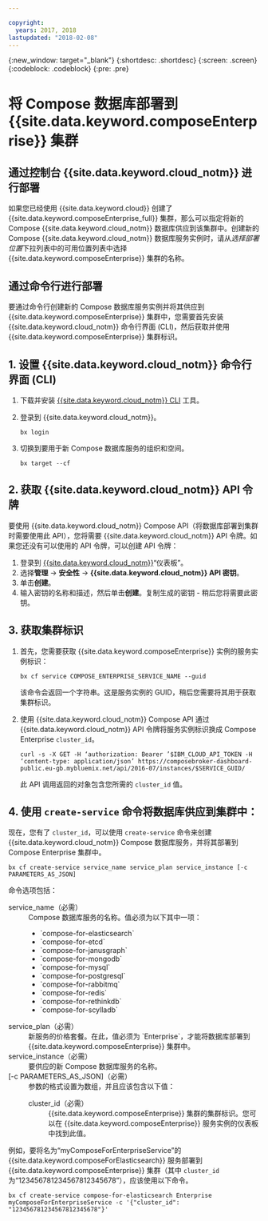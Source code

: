```yaml
---

copyright:
  years: 2017, 2018
lastupdated: "2018-02-08"
---
```


{:new_window: target="_blank"}
{:shortdesc: .shortdesc}
{:screen: .screen}
{:codeblock: .codeblock}
{:pre: .pre}

# 将 Compose 数据库部署到 {{site.data.keyword.composeEnterprise}} 集群

## 通过控制台 {{site.data.keyword.cloud_notm}} 进行部署

如果您已经使用 {{site.data.keyword.cloud}} 创建了 {{site.data.keyword.composeEnterprise_full}} 集群，那么可以指定将新的 Compose {{site.data.keyword.cloud_notm}} 数据库供应到该集群中。创建新的 Compose {{site.data.keyword.cloud_notm}} 数据库服务实例时，请从*选择部署位置*下拉列表中的可用位置列表中选择 {{site.data.keyword.composeEnterprise}} 集群的名称。

## 通过命令行进行部署

要通过命令行创建新的 Compose 数据库服务实例并将其供应到 {{site.data.keyword.composeEnterprise}} 集群中，您需要首先安装 {{site.data.keyword.cloud_notm}} 命令行界面 (CLI)，然后获取并使用 {{site.data.keyword.composeEnterprise}} 集群标识。

## 1. 设置 {{site.data.keyword.cloud_notm}} 命令行界面 (CLI) 

1. 下载并安装 [{{site.data.keyword.cloud_notm}} CLI](https://console.bluemix.net/docs/cli/reference/bluemix_cli/download_cli.html) 工具。
2. 登录到 {{site.data.keyword.cloud_notm}}。

    ```
    bx login
    ```

3. 切换到要用于新 Compose 数据库服务的组织和空间。

    ```
    bx target --cf
    ```

## 2. 获取 {{site.data.keyword.cloud_notm}} API 令牌

要使用 {{site.data.keyword.cloud_notm}} Compose API（将数据库部署到集群时需要使用此 API），您将需要 {{site.data.keyword.cloud_notm}} API 令牌。如果您还没有可以使用的 API 令牌，可以创建 API 令牌：

1. 登录到 [{{site.data.keyword.cloud_notm}}](console.{DomainName}.bluemix.net)“仪表板”。
2. 选择**管理** -> **安全性** -> **{{site.data.keyword.cloud_notm}} API 密钥**。
3. 单击**创建**。
4. 输入密钥的名称和描述，然后单击**创建**。复制生成的密钥 - 稍后您将需要此密钥。

## 3. 获取集群标识

1. 首先，您需要获取 {{site.data.keyword.composeEnterprise}} 实例的服务实例标识：

    ```
    bx cf service COMPOSE_ENTERPRISE_SERVICE_NAME --guid
    ```

    该命令会返回一个字符串。这是服务实例的 GUID，稍后您需要将其用于获取集群标识。

2. 使用 {{site.data.keyword.cloud_notm}} Compose API 通过 {{site.data.keyword.cloud_notm}} API 令牌将服务实例标识换成 Compose Enterprise `cluster_id`。

    ```
    curl -s -X GET -H ‘authorization: Bearer ’$IBM_CLOUD_API_TOKEN -H ‘content-type: application/json’ https://composebroker-dashboard-public.eu-gb.mybluemix.net/api/2016-07/instances/$SERVICE_GUID/
    ```

    此 API 调用返回的对象包含您所需的 `cluster_id` 值。

## 4. 使用 `create-service` 命令将数据库供应到集群中：

现在，您有了 `cluster_id`，可以使用 `create-service` 命令来创建 {{site.data.keyword.cloud_notm}} Compose 数据库服务，并将其部署到 Compose Enterprise 集群中。


```
bx cf create-service service_name service_plan service_instance [-c PARAMETERS_AS_JSON]
```

命令选项包括：

<dl>
<dt>service_name（必需）</dt>
<dd>
Compose 数据库服务的名称。值必须为以下其中一项：
    <ul>
        <li>`compose-for-elasticsearch`</li>
        <li>`compose-for-etcd`</li>
        <li>`compose-for-janusgraph`</li>
        <li>`compose-for-mongodb`</li>
        <li>`compose-for-mysql`</li>
        <li>`compose-for-postgresql`</li>
        <li>`compose-for-rabbitmq`</li>
        <li>`compose-for-redis`</li>
        <li>`compose-for-rethinkdb`</li>
        <li>`compose-for-scylladb`</li>
    </ul>
</dd>
<dt>service_plan（必需）</dt>
<dd>
新服务的价格套餐。在此，值必须为 `Enterprise`，才能将数据库部署到 {{site.data.keyword.composeEnterprise}} 集群中。
</dd>
<dt>service_instance（必需）</dt>
<dd>
要供应的新 Compose 数据库服务的名称。
</dd>
<dt>[-c PARAMETERS_AS_JSON]（必需）</dt>
<dd>
参数的格式设置为数组，并且应该包含以下值：
    <dl>
    <dt>cluster_id（必需）</dt>
    <dd>{{site.data.keyword.composeEnterprise}} 集群的集群标识。您可以在 {{site.data.keyword.composeEnterprise}} 服务实例的仪表板中找到此值。
    </dd>
    </dl>
</dd>
</dl>

例如，要将名为“myComposeForEnterpriseService”的 {{site.data.keyword.composeForElasticsearch}} 服务部署到 {{site.data.keyword.composeEnterprise}} 集群（其中 `cluster_id` 为“123456781234567812345678”），应该使用以下命令。

```
bx cf create-service compose-for-elasticsearch Enterprise myComposeForEnterpriseService -c '{"cluster_id": "123456781234567812345678"}'
```
